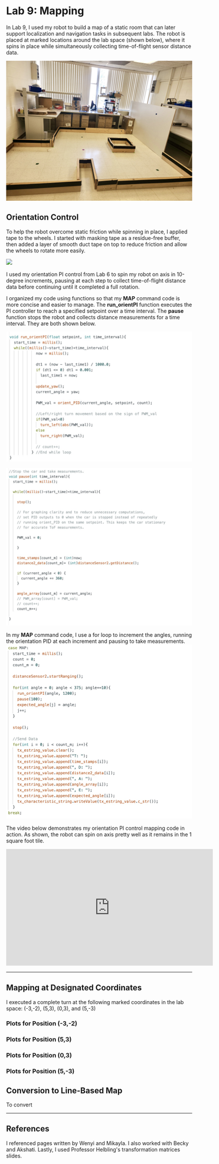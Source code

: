 # Lab 9: Mapping

In Lab 9, I used my robot to build a map of a static room that can later support localization and navigation tasks in subsequent labs. The robot is placed at marked locations around the lab space (shown below), where it spins in place while simultaneously collecting time-of-flight sensor distance data.

![](images/Lab9/habitat.jpeg)

## Orientation Control
To help the robot overcome static friction while spinning in place, I applied tape to the wheels. I started with masking tape as a residue-free buffer, then added a layer of smooth duct tape on top to reduce friction and allow the wheels to rotate more easily.

![](images/Lab9/tape_wheel1.jpeg)

I used my orientation PI control from Lab 6 to spin my robot on axis in 10-degree increments, pausing at each step to collect time-of-flight distance data before continuing until it completed a full rotation.

I organized my code using functions so that my **MAP** command code is more concise and easier to manage. The **run_orientPI** function executes the PI controller to reach a specified setpoint over a time interval. The **pause** function stops the robot and collects distance measurements for a time interval. They are both shown below.

![](images/Lab9/run_orient.jpeg)

![](images/Lab9/pause.jpeg)

In my **MAP** command code, I use a for loop to increment the angles, running the orientation PID at each increment and pausing to take measurements.
![](images/Lab9/map.jpeg)

The video below demonstrates my orientation PI control mapping code in action. As shown, the robot can spin on axis pretty well as it remains in the 1 square foot tile.

<iframe width="560" height="315" src="https://www.youtube.com/embed/lyClKZNKP94" frameborder="0" allow="accelerometer; autoplay; encrypted-media; gyroscope; picture-in-picture" allowfullscreen></iframe>

___

## Mapping at Designated Coordinates
I executed a complete turn at the following marked coordinates in the lab space: (-3,-2), (5,3), (0,3), and (5,-3)

### Plots for Position (-3,-2)


### Plots for Position (5,3)

### Plots for Position (0,3)

### Plots for Position (5,-3)

## Conversion to Line-Based Map
To convert


___
## References
I referenced pages written by Wenyi and Mikayla. I also worked with Becky and Akshati. Lastly, I used Professor Helbling's transformation matrices slides.
